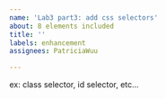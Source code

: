 ```yaml
---
name: 'Lab3 part3: add css selectors'
about: 8 elements included
title: ''
labels: enhancement
assignees: PatriciaWuu

---
```


ex: class selector, id selector, etc...
